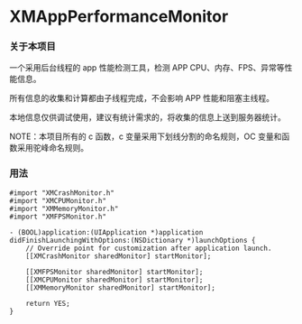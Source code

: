 # XMAppPerformanceMonitor

### 关于本项目

一个采用后台线程的 app 性能检测工具，检测 APP CPU、内存、FPS、异常等性能信息。

所有信息的收集和计算都由子线程完成，不会影响 APP 性能和阻塞主线程。

本地信息仅供调试使用，建议有统计需求的，将收集的信息上送到服务器统计。

NOTE：本项目所有的 c 函数，c 变量采用下划线分割的命名规则，OC 变量和函数采用驼峰命名规则。

### 用法

```objc
#import "XMCrashMonitor.h"
#import "XMCPUMonitor.h"
#import "XMMemoryMonitor.h"
#import "XMFPSMonitor.h"

- (BOOL)application:(UIApplication *)application didFinishLaunchingWithOptions:(NSDictionary *)launchOptions {
    // Override point for customization after application launch.
    [[XMCrashMonitor sharedMonitor] startMonitor];
    
    [[XMFPSMonitor sharedMonitor] startMonitor];
    [[XMCPUMonitor sharedMonitor] startMonitor];
    [[XMMemoryMonitor sharedMonitor] startMonitor];
    
    return YES;
}
```

